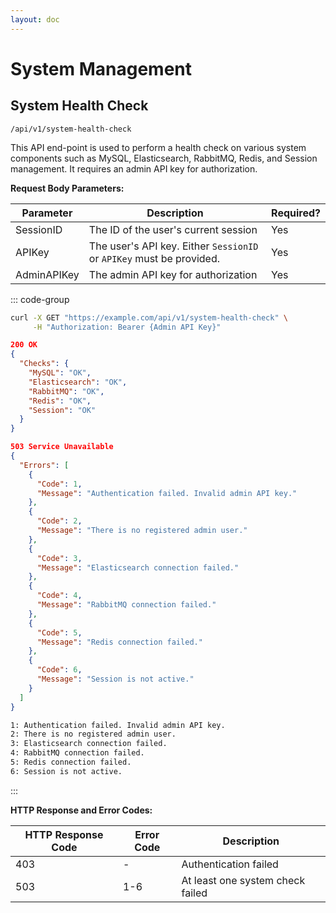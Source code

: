```yaml
---
layout: doc
---
```


# System Management

## System Health Check

<Badge type="info" text="POST" /> `/api/v1/system-health-check`

This API end-point is used to perform a health check on various system components such as MySQL, Elasticsearch, RabbitMQ, Redis, and Session management. It requires an admin API key for authorization.

**Request Body Parameters:**

| Parameter   | Description                                                          | Required? |
|-------------|----------------------------------------------------------------------|-----------|
| SessionID   | The ID of the user's current session                                 | Yes       |
| APIKey      | The user's API key. Either `SessionID` or `APIKey` must be provided. | Yes       |
| AdminAPIKey | The admin API key for authorization                                  | Yes       |

::: code-group

```bash [Example Request]
curl -X GET "https://example.com/api/v1/system-health-check" \
     -H "Authorization: Bearer {Admin API Key}" 
```

```json [Success Response]
200 OK
{
  "Checks": {
    "MySQL": "OK",
    "Elasticsearch": "OK",
    "RabbitMQ": "OK",
    "Redis": "OK",
    "Session": "OK"
  }
}
```

```json [Error Response]
503 Service Unavailable
{
  "Errors": [
    {
      "Code": 1,
      "Message": "Authentication failed. Invalid admin API key."
    },
    {
      "Code": 2,
      "Message": "There is no registered admin user."
    },
    {
      "Code": 3,
      "Message": "Elasticsearch connection failed."
    },
    {
      "Code": 4,
      "Message": "RabbitMQ connection failed."
    },
    {
      "Code": 5,
      "Message": "Redis connection failed."
    },
    {
      "Code": 6,
      "Message": "Session is not active."
    }
  ]
}
```

```txt [Error Codes]
1: Authentication failed. Invalid admin API key.
2: There is no registered admin user.
3: Elasticsearch connection failed.
4: RabbitMQ connection failed.
5: Redis connection failed.
6: Session is not active.
```
:::

**HTTP Response and Error Codes:**

| HTTP Response Code | Error Code | Description                      |
|--------------------|------------|----------------------------------|
| 403                | -          | Authentication failed            |
| 503                | 1-6        | At least one system check failed |
